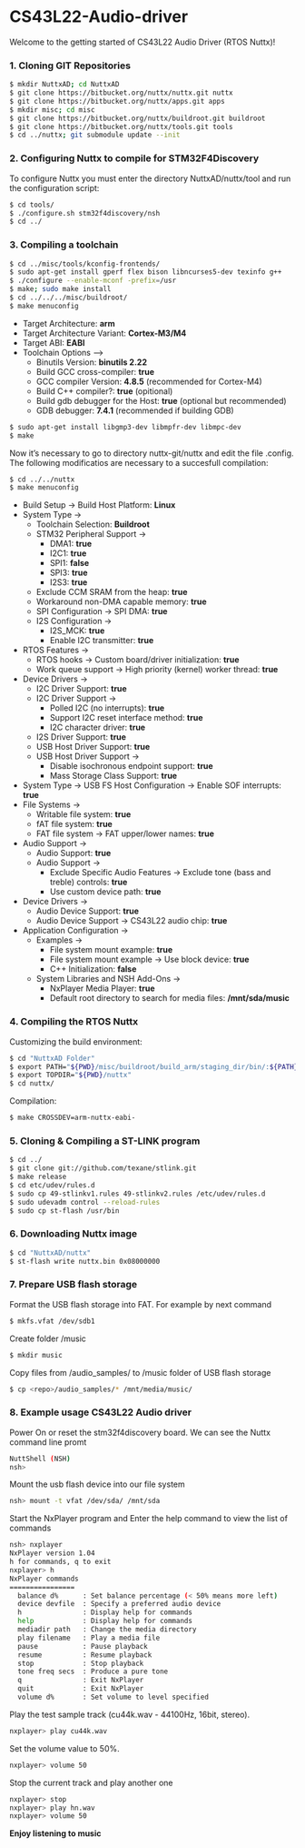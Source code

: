 # CS43L22-Audio-driver

Welcome to the getting started of CS43L22 Audio Driver (RTOS Nuttx)!

### 1. Cloning GIT Repositories
```sh
$ mkdir NuttxAD; cd NuttxAD
$ git clone https://bitbucket.org/nuttx/nuttx.git nuttx
$ git clone https://bitbucket.org/nuttx/apps.git apps
$ mkdir misc; cd misc
$ git clone https://bitbucket.org/nuttx/buildroot.git buildroot
$ git clone https://bitbucket.org/nuttx/tools.git tools
$ cd ../nuttx; git submodule update --init
```

### 2. Configuring Nuttx to compile for STM32F4Discovery
To configure Nuttx you must enter the directory NuttxAD/nuttx/tool and run the configuration script:
```sh
$ cd tools/
$ ./configure.sh stm32f4discovery/nsh
$ cd ../
```

### 3. Compiling a toolchain
```sh
$ cd ../misc/tools/kconfig-frontends/
$ sudo apt-get install gperf flex bison libncurses5-dev texinfo g++
$ ./configure --enable-mconf -prefix=/usr
$ make; sudo make install
$ cd ../../../misc/buildroot/
$ make menuconfig
```

 - Target Architecture: **arm**
 - Target Architecture Variant: **Cortex-M3/M4**
 - Target ABI: **EABI**
 - Toolchain Options –>
   - Binutils Version: **binutils 2.22**
   - Build GCC cross-compiler: **true**
   - GCC compiler Version: **4.8.5** (recommended for Cortex-M4)
   - Build C++ compiler?: **true** (opitional)
   - Build gdb debugger for the Host: **true** (optional but recommended)
   - GDB debugger: **7.4.1** (recommended if building GDB)
 
```sh
$ sudo apt-get install libgmp3-dev libmpfr-dev libmpc-dev
$ make
```
Now it’s necessary to go to directory nuttx-git/nuttx and edit the file .config. The following modificatios are necessary to a succesfull compilation:
```sh
$ cd ../../nuttx
$ make menuconfig
```
 - Build Setup -> Build Host Platform: **Linux**
 - System Type ->
   - Toolchain Selection: **Buildroot**
   - STM32 Peripheral Support ->
     - DMA1: **true**
     - I2C1: **true**
     - SPI1: **false**
     - SPI3: **true**
     - I2S3: **true**
   - Exclude CCM SRAM from the heap: **true**
   - Workaround non-DMA capable memory: **true**
   - SPI Configuration -> SPI DMA: **true**
   - I2S Configuration ->
     - I2S_MCK: **true**
     - Enable I2C transmitter: **true**
 - RTOS Features ->
   - RTOS hooks -> Custom board/driver initialization: **true**
   - Work queue support -> High priority (kernel) worker thread: **true**
 - Device Drivers ->
   - I2C Driver Support: **true**
   - I2C Driver Support ->
     - Polled I2C (no interrupts): **true**
     - Support I2C reset interface method: **true**
     - I2C character driver: **true**
   - I2S Driver Support: **true**
   - USB Host Driver Support: **true**
   - USB Host Driver Support ->
     - Disable isochronous endpoint support: **true**
     - Mass Storage Class Support: **true**
 - System Type -> USB FS Host Configuration -> Enable SOF interrupts: **true**
 - File Systems ->
   - Writable file system: **true**
   - fAT file system: **true**
   - FAT file system -> FAT upper/lower names: **true**
 - Audio Support ->
   - Audio Support: **true**
   - Audio Support ->
     - Exclude Specific Audio Features -> Exclude tone (bass and treble) controls: **true**
     - Use custom device path: **true**
 - Device Drivers ->
   - Audio Device Support: **true**
   - Audio Device Support -> CS43L22 audio chip: **true**
 - Application Configuration ->
   - Examples ->
     - File system mount example: **true**
     - File system mount example -> Use block device: **true**
     - C++ Initialization: **false**
   - System Libraries and NSH Add-Ons ->
     - NxPlayer Media Player: **true**
     - Default root directory to search for media files: **/mnt/sda/music**

### 4. Compiling the RTOS Nuttx

Customizing the build environment:
```sh
$ cd "NuttxAD Folder"
$ export PATH="${PWD}/misc/buildroot/build_arm/staging_dir/bin/:${PATH}"
$ export TOPDIR="${PWD}/nuttx"
$ cd nuttx/
```
Compilation:
```sh
$ make CROSSDEV=arm-nuttx-eabi-
```
### 5. Cloning & Compiling a ST-LINK program
```sh
$ cd ../
$ git clone git://github.com/texane/stlink.git
$ make release
$ cd etc/udev/rules.d
$ sudo cp 49-stlinkv1.rules 49-stlinkv2.rules /etc/udev/rules.d
$ sudo udevadm control --reload-rules
$ sudo cp st-flash /usr/bin
```
### 6. Downloading Nuttx image
```sh
$ cd "NuttxAD/nuttx"
$ st-flash write nuttx.bin 0x08000000
```
### 7. Prepare USB flash storage
Format the USB flash storage into FAT. For example by next command
```sh
$ mkfs.vfat /dev/sdb1
```
Create folder /music
```sh
$ mkdir music
```
Copy files from <repo>/audio_samples/ to /music folder of USB flash storage
```sh
$ cp <repo>/audio_samples/* /mnt/media/music/
```
### 8. Example usage CS43L22 Audio driver

Power On or reset the stm32f4discovery board. We can see the Nuttx command line promt
```sh
NuttShell (NSH)
nsh>
```
Mount the usb flash device into our file system
```sh
nsh> mount -t vfat /dev/sda/ /mnt/sda
```
Start the NxPlayer program and Enter the help command to view the list of commands
```sh
nsh> nxplayer
NxPlayer version 1.04
h for commands, q to exit
nxplayer> h
NxPlayer commands
================
  balance d%      : Set balance percentage (< 50% means more left)
  device devfile  : Specify a preferred audio device
  h               : Display help for commands
  help            : Display help for commands
  mediadir path   : Change the media directory
  play filename   : Play a media file
  pause           : Pause playback
  resume          : Resume playback
  stop            : Stop playback
  tone freq secs  : Produce a pure tone
  q               : Exit NxPlayer
  quit            : Exit NxPlayer
  volume d%       : Set volume to level specified
 ```
Play the test sample track (cu44k.wav - 44100Hz, 16bit, stereo).
```sh
nxplayer> play cu44k.wav
```
Set the volume value to 50%.
```sh
nxplayer> volume 50
```
Stop the current track and play another one
```sh
nxplayer> stop
nxplayer> play hn.wav
nxplayer> volume 50
```
**Enjoy listening to music**